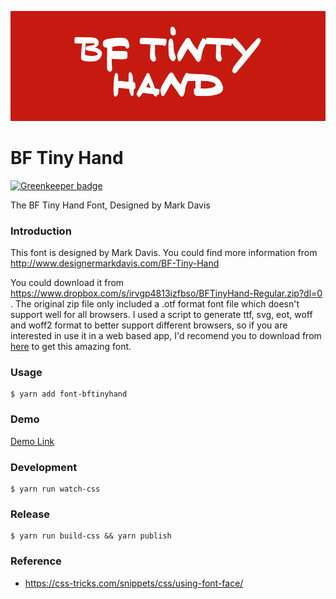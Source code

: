 ![](tinyhand.png?raw=true)
# BF Tiny Hand

[![Greenkeeper badge](https://badges.greenkeeper.io/soleo/font-BFTinyHand.svg)](https://greenkeeper.io/)

The BF Tiny Hand Font, Designed by Mark Davis


### Introduction

This font is designed by Mark Davis. You could find more information from http://www.designermarkdavis.com/BF-Tiny-Hand

You could download it from https://www.dropbox.com/s/irvgp4813izfbso/BFTinyHand-Regular.zip?dl=0 . The original zip file only included a .otf format font file which doesn't support well for all browsers. I used a script to generate ttf, svg, eot, woff and woff2 format to better support different browsers, so if you are interested in use it in a web based app, I'd recomend you to download from [here](https://github.com/soleo/font-BFTinyHand/archive/master.zip) to get this amazing font. 
 
### Usage

```shell
$ yarn add font-bftinyhand
```

### Demo

[Demo Link](https://soleo.github.io/font-BFTinyHand/)

### Development

```shell
$ yarn run watch-css
```

### Release

```shell
$ yarn run build-css && yarn publish
```

### Reference

- https://css-tricks.com/snippets/css/using-font-face/